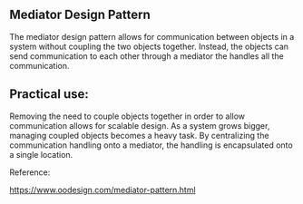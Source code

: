 
## Mediator Design Pattern ##
The mediator design pattern allows for communication between objects in a system without coupling the two objects together.  Instead, the objects can send communication to each other through a mediator the handles all the communication.

## Practical use: ##
Removing the need to couple objects together in order to allow communication allows for scalable design.  As a system grows bigger, managing coupled objects becomes a heavy task.  By centralizing the communication handling onto a mediator, the handling is encapsulated onto a single location.

Reference:

https://www.oodesign.com/mediator-pattern.html